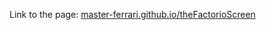 Link to the page: [master-ferrari.github.io/theFactorioScreen](https://master-ferrari.github.io/theFactorioScreen/)

